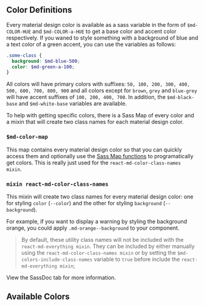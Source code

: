 ## Color Definitions
Every material design color is available as a sass variable in the form of
`$md-COLOR-HUE` and `$md-COLOR-a-HUE` to get a base color and accent color
respectively. If you waned to style something with a background of blue and
a text color of a green accent, you can use the variables as follows:

```scss
.some-class {
  background: $md-blue-500;
  color: $md-green-a-100;
}
```

All colors will have primary colors with suffixes: `50, 100, 200, 300, 400, 500, 600, 700, 800, 900`
and all colors except for `brown`, `grey` and `blue-grey` will have accent suffixes of
`100, 200, 400, 700`. In addition, the `$md-black-base` and `$md-white-base` variables are available.

To help with getting specific colors, there is a Sass Map of every color and a mixin that will create
two class names for each material design color.

### `$md-color-map` 
This map contains every material design color so that you can quickly access them and optionally use
the [Sass Map functions](http://sass-lang.com/documentation/Sass/Script/Functions.html#map-functions)
to programatically get colors. This is really just used for the `react-md-color-class-names mixin`.

### `mixin react-md-color-class-names`
This mixin will create two class names for every material design color: one for styling `color` (`--color`) and the
other for styling `background` (`--background`).

For example, if you want to display a warning by styling the background orange, you could apply
`.md-orange--background` to your component.

> By default, these utility class names will not be included with the `react-md-everything mixin`.
They can be included by either manually using the `react-md-color-class-names mixin` or by setting
the `$md-colors-include-class-names` variable to `true` before include the `react-md-everything mixin`;

View the SassDoc tab for more information.

## Available Colors
